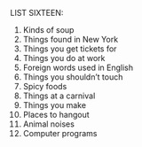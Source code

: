 LIST SIXTEEN:
1. Kinds of soup
2. Things found in New York
3. Things you get tickets for
4. Things you do at work
5. Foreign words used in English
6. Things you shouldn’t touch
7. Spicy foods
8. Things at a carnival
9. Things you make
10. Places to hangout
11. Animal noises
12. Computer programs

